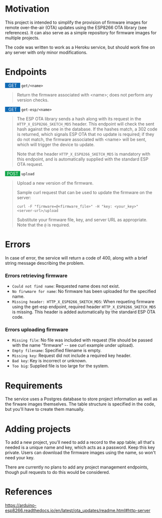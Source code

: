 # Motivation
This project is intended to simplify the provision of firmware images for remote over-the-air (OTA) updates using the ESP8266 OTA library (see references).  It can also serve as a simple repository for firmware images for multiple projects.

The code was written to work as a Heroku service, but should work fine on any server with only minor modifications.

# Endpoints
<span style="background-color:#0f6ab4; width:50px; color: white; display: inline-block;    text-align: center;">GET</span> `get/<name>`
> Return the firmware associated with &lt;name>; does not perform any version checks.


<span style="background-color:#0f6ab4; width:50px; color: white; display: inline-block;    text-align: center;">GET</span> `get-esp/<name>`
> The ESP OTA library sends a hash along with its request in the `HTTP_X_ESP8266_SKETCH_MD5` header.  This endpoint will check the sent hash against the one in the database.  If the hashes match, a 302 code is returned, which signals ESP OTA that no update is required; if they do not match, the firmware associated with &lt;name> will be sent, which will trigger the device to update.
>
>Note that the header `HTTP_X_ESP8266_SKETCH_MD5` is mandatory with this endpoint, and is automatically supplied with the standard ESP OTA request.

<span style="background-color:#10a54a; width:50px; color: white; display: inline-block;    text-align: center;">POST</span> `upload`
> Upload a new version of the firmware.
>
> Sample curl request that can be used to update the firmware on the server:
>
> `curl -F "firmware=@<firmware_file>" -H "key: <your_key>" <server-url>/upload`
>
> Substitute your firmware file, key, and server URL as appropriate.  Note that the `@` is required.


# Errors
In case of error, the service will return a code of 400, along with a brief string message describing the problem.

### Errors retrieving firmware
- `Could not find name`: Requested name does not exist.
- `No firwmare for name`: No firmware has been uploaded for the specified name.
- `Missing header: HTTP_X_ESP8266_SKETCH_MD5`: When requeting firmware using the get-esp endpoint, required header `HTTP_X_ESP8266_SKETCH_MD5` is missing.  This header is added automatically by the standard ESP OTA code.

### Errors uploading firmware
- `Missing file`: No file was included with request (file should be passed with the name "firmware" -- see curl example under upload).
- `Empty filename`: Specified filename is empty.
- `Missing key`: Request did not include a required key header.
- `Bad key`: Key is incorrect or unknown.
- `Too big`: Supplied file is too large for the system.

# Requirements
The service uses a Postgres database to store project information as well as the firware images themselves.  The table structure is specified in the code, but you'll have to create them manually.

# Adding projects
To add a new project, you'll need to add a record to the app table; all that's needed is a unique name and key, which acts as a password.  Keep this key private.  Users can download the firmware images using the name, so won't need your key.

There are currently no plans to add any project management endpoints, though pull requests to do this would be considered.


# References
https://arduino-esp8266.readthedocs.io/en/latest/ota_updates/readme.html#http-server
